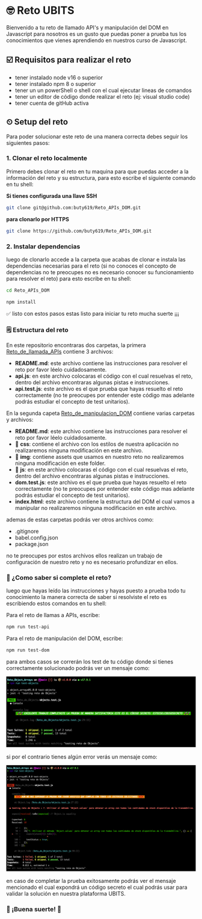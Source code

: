 # 🤓 Reto UBITS

Bienvenido a tu reto de llamado API's y manipulación del DOM en Javascript para nosotros es un gusto que puedas poner a prueba tus los conocimientos que vienes aprendiendo en nuestros curso de Javascript.

## ☑️ Requisitos para realizar el reto

- tener instalado node v16 o superior
- tener instalado npm 8 o superior
- tener un un powerShell o shell con el cual ejecutar lineas de comandos
- tener un editor de código donde realizar el reto (ej: visual studio code)
- tener cuenta de gitHub activa

## ⏲ Setup del reto

Para poder solucionar este reto de una manera correcta debes seguir los siguientes pasos:

### 1. Clonar el reto localmente

Primero debes clonar el reto en tu maquina para que puedas acceder a la información del reto y su estructura, para esto escribe el siguiente comando en tu shell:

**Si tienes configurada una llave SSH**

```bash
git clone git@github.com:buty619/Reto_APIs_DOM.git
```

**para clonarlo por HTTPS**

```bash
git clone https://github.com/buty619/Reto_APIs_DOM.git
```

### 2. Instalar dependencias

luego de clonarlo accede a la carpeta que acabas de clonar e instala las dependencias necesarias para el reto (si no conoces el concepto de dependencias no te preocupes no es necesario conocer su funcionamiento para resolver el reto) para esto escribe en tu shell:

```bash
cd Reto_APIs_DOM
```

```bash
npm install
```

✅ listo con estos pasos estas listo para iniciar tu reto mucha suerte ¡¡¡

### 🗒 Estructura del reto

En este repositorio encontraras dos carpetas, la primera [Reto_de_llamada_APIs](https://github.com/buty619/Reto_APIs_DOM/tree/main/Reto_de_llamada_APIs) contiene 3 archivos:

- **README.md**: este archivo contiene las instrucciones para resolver el reto por favor léelo cuidadosamente.
- **api.js**: en este archivo colocaras el código con el cual resuelvas el reto, dentro del archivo encontraras algunas pistas e instrucciones.
- **api.test.js**: este archivo es el que prueba que hayas resuelto el reto correctamente (no te preocupes por entender este código mas adelante podrás estudiar el concepto de test unitarios).

En la segunda capeta [Reto_de_manipulacion_DOM](https://github.com/buty619/Reto_APIs_DOM/tree/main/Reto_de_manipulacion_DOM) contiene varias carpetas y archivos:

- **README.md**: este archivo contiene las instrucciones para resolver el reto por favor léelo cuidadosamente.
- 📁 **css**: contiene el archivo con los estilos de nuestra aplicación no realizaremos ninguna modificación en este archivo.
- 📁 **img**: contiene assets que usamos en nuestro reto no realizaremos ninguna modificación en este folder.
- 📁 **js**: en este archivo colocaras el código con el cual resuelvas el reto, dentro del archivo encontraras algunas pistas e instrucciones.
- **dom.test.js**: este archivo es el que prueba que hayas resuelto el reto correctamente (no te preocupes por entender este código mas adelante podrás estudiar el concepto de test unitarios).
- **index.html**: este archivo contiene la estructura del DOM el cual vamos a manipular no realizaremos ninguna modificación en este archivo.

ademas de estas carpetas podrás ver otros archivos como:

- .gitignore
- babel.config.json
- package.json

no te preocupes por estos archivos ellos realizan un trabajo de configuración de nuestro reto y no es necesario profundizar en ellos.

### 🚀 ¿Como saber si complete el reto?

luego que hayas leído las instrucciones y hayas puesto a prueba todo tu conocimiento la manera correcta de saber si resolviste el reto es escribiendo estos comandos en tu shell:

Para el reto de llamas a APIs, escribe:

```bash
npm run test-api
```

Para el reto de manipulación del DOM, escribe:

```bash
npm run test-dom
```

para ambos casos se correrán los test de tu código donde si tienes correctamente solucionado podrás ver un mensaje como:

<p align="center">
  <img src="./img/m1.png"/>
</p>

si por el contrario tienes algún error verás un mensaje como:

<p align="center">
  <img src="./img/m2.png"/>
</p>

en caso de completar la prueba exitosamente podrás ver el mensaje mencionado el cual expondrá un código secreto el cual podrás usar para validar la solución en nuestra plataforma UBITS.

### 🥳 ¡Buena suerte! 🥳
